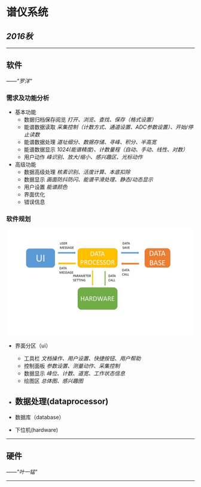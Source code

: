 谱仪系统  
==========================
*2016秋*
--------------------------
***
## 软件  
*——"罗洋"*
### 需求及功能分析
* 基本功能  
    - 数据归档保存阅览 *打开、浏览、查找、保存（格式设置）*
    - 能谱数据读取 *采集控制（计数方式、通道设置、ADC参数设置）、开始/停止读数*
    - 能谱数据处理 *道址细分、数据存储、寻峰、积分、半高宽*
    - 能谱数据显示 *1024(能谱精度)、计数量程（自动、手动、线性、对数）*
    - 用户动作 *峰识别、放大/缩小、感兴趣区、光标动作*
* 高级功能
    - 数据高级处理 *核素识别、活度计算、本底扣除*
    - 数据显示 *画面防抖防闪、能谱平滑处理、静态/动态显示*
    - 用户设置 *能谱颜色*
    - 界面优化
    - 错误信息
### 软件规划
![img](1.jpg)  
* 界面分区（ui）
    - 工具栏 *文档操作、用户设置、快捷按钮、用户帮助*
    - 控制面板 *参数设置、测量动作、采集控制*
    - 数据显示 *峰位、计数、道宽、工作状态信息*
    - 绘图区 *总体图、感兴趣图*
* 数据处理(dataprocessor)
    - 
* 数据库（database）

* 下位机(hardware)
***  
## 硬件  
*——"叶一锰"*  
***  
